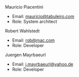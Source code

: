 Mauricio Piacentini

- Email: mauricio@tabuleiro.com
- Role: System architect

Robert Wahlstedt

- Email: rob@mac.com
- Role: Developer

Juergen Mayrbaeurl

- Email: j.mayrbaeurl@yahoo.de
- Role: Developer